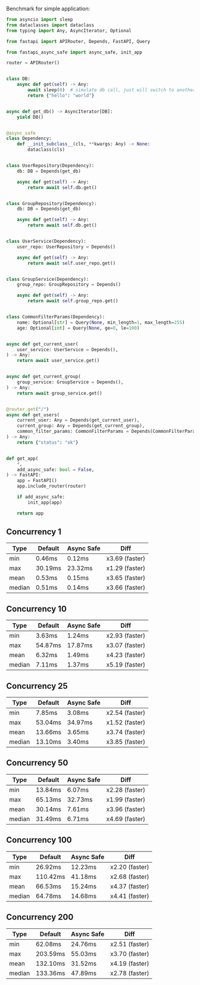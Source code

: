 
Benchmark for simple application:
```py
from asyncio import sleep
from dataclasses import dataclass
from typing import Any, AsyncIterator, Optional

from fastapi import APIRouter, Depends, FastAPI, Query

from fastapi_async_safe import async_safe, init_app

router = APIRouter()


class DB:
    async def get(self) -> Any:
        await sleep(0)  # simulate db call, just will switch to another task
        return {"hello": "world"}


async def get_db() -> AsyncIterator[DB]:
    yield DB()


@async_safe
class Dependency:
    def __init_subclass__(cls, **kwargs: Any) -> None:
        dataclass(cls)


class UserRepository(Dependency):
    db: DB = Depends(get_db)

    async def get(self) -> Any:
        return await self.db.get()


class GroupRepository(Dependency):
    db: DB = Depends(get_db)

    async def get(self) -> Any:
        return await self.db.get()


class UserService(Dependency):
    user_repo: UserRepository = Depends()

    async def get(self) -> Any:
        return await self.user_repo.get()


class GroupService(Dependency):
    group_repo: GroupRepository = Depends()

    async def get(self) -> Any:
        return await self.group_repo.get()


class CommonFilterParams(Dependency):
    name: Optional[str] = Query(None, min_length=1, max_length=255)
    age: Optional[int] = Query(None, ge=0, le=100)


async def get_current_user(
    user_service: UserService = Depends(),
) -> Any:
    return await user_service.get()


async def get_current_group(
    group_service: GroupService = Depends(),
) -> Any:
    return await group_service.get()


@router.get("/")
async def get_users(
    current_user: Any = Depends(get_current_user),
    current_group: Any = Depends(get_current_group),
    common_filter_params: CommonFilterParams = Depends(CommonFilterParams),
) -> Any:
    return {"status": "ok"}


def get_app(
    *,
    add_async_safe: bool = False,
) -> FastAPI:
    app = FastAPI()
    app.include_router(router)

    if add_async_safe:
        init_app(app)

    return app
```


## Concurrency 1

| Type            | Default         | Async Safe      | Diff            |
|-----------------|-----------------|-----------------|-----------------|
| min             | 0.46ms          | 0.12ms          | x3.69 (faster)  |
| max             | 30.19ms         | 23.32ms         | x1.29 (faster)  |
| mean            | 0.53ms          | 0.15ms          | x3.65 (faster)  |
| median          | 0.51ms          | 0.14ms          | x3.66 (faster)  |


## Concurrency 10

| Type            | Default         | Async Safe      | Diff            |
|-----------------|-----------------|-----------------|-----------------|
| min             | 3.63ms          | 1.24ms          | x2.93 (faster)  |
| max             | 54.87ms         | 17.87ms         | x3.07 (faster)  |
| mean            | 6.32ms          | 1.49ms          | x4.23 (faster)  |
| median          | 7.11ms          | 1.37ms          | x5.19 (faster)  |


## Concurrency 25

| Type            | Default         | Async Safe      | Diff            |
|-----------------|-----------------|-----------------|-----------------|
| min             | 7.85ms          | 3.08ms          | x2.54 (faster)  |
| max             | 53.04ms         | 34.97ms         | x1.52 (faster)  |
| mean            | 13.66ms         | 3.65ms          | x3.74 (faster)  |
| median          | 13.10ms         | 3.40ms          | x3.85 (faster)  |


## Concurrency 50

| Type            | Default         | Async Safe      | Diff            |
|-----------------|-----------------|-----------------|-----------------|
| min             | 13.84ms         | 6.07ms          | x2.28 (faster)  |
| max             | 65.13ms         | 32.73ms         | x1.99 (faster)  |
| mean            | 30.14ms         | 7.61ms          | x3.96 (faster)  |
| median          | 31.49ms         | 6.71ms          | x4.69 (faster)  |


## Concurrency 100

| Type            | Default         | Async Safe      | Diff            |
|-----------------|-----------------|-----------------|-----------------|
| min             | 26.92ms         | 12.23ms         | x2.20 (faster)  |
| max             | 110.42ms        | 41.18ms         | x2.68 (faster)  |
| mean            | 66.53ms         | 15.24ms         | x4.37 (faster)  |
| median          | 64.78ms         | 14.68ms         | x4.41 (faster)  |


## Concurrency 200

| Type            | Default         | Async Safe      | Diff            |
|-----------------|-----------------|-----------------|-----------------|
| min             | 62.08ms         | 24.76ms         | x2.51 (faster)  |
| max             | 203.59ms        | 55.03ms         | x3.70 (faster)  |
| mean            | 132.10ms        | 31.52ms         | x4.19 (faster)  |
| median          | 133.36ms        | 47.89ms         | x2.78 (faster)  |

